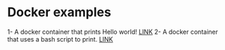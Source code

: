 # Docker examples

1- A docker container that prints Hello world! [LINK](./1-simplest/README.md)
2- A docker container that uses a bash script to print. [LINK](./2-simplest/README.md)